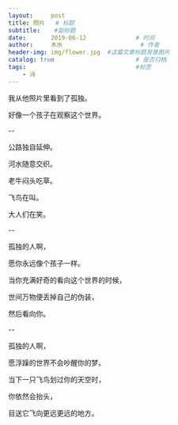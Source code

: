 ```yaml
---
layout:     post   				    
title: 照片	# 标题
subtitle:	 #副标题
date:       2019-06-12 				# 时间
author:     木水 						# 作者
header-img: img/flower.jpg 	#这篇文章标题背景图片
catalog: true 						# 是否归档
tags:								#标签
    - 诗
---
```

我从他照片里看到了孤独。

好像一个孩子在观察这个世界。

--

公路独自延伸。

河水随意交织。

老牛闷头吃草。

飞鸟在叫。

大人们在笑。

--

孤独的人啊，

愿你永远像个孩子一样。

当你充满好奇的看向这个世界的时候，

世间万物便丢掉自己的伪装，

然后看向你。

--

孤独的人啊，

愿浮躁的世界不会吵醒你的梦。

当下一只飞鸟划过你的天空时，

你依然会抬头，

目送它飞向更远更远的地方。



